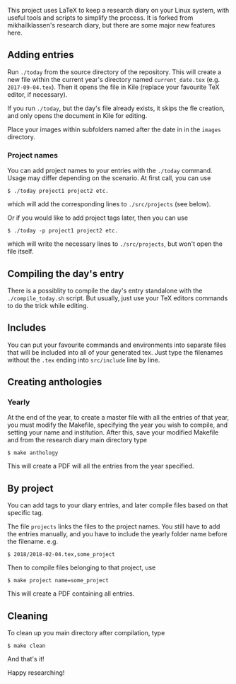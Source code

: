 This project uses LaTeX to keep a research diary on your Linux system, with useful tools and scripts to simplify the process. It is forked from mikhailklassen's research diary, but there are some major new features here.

## Adding entries

Run `./today` from the source directory of the repository. This will create a new file within the current year's directory named `current_date.tex` (e.g. `2017-09-04.tex`). Then it opens the file in Kile (replace your favourite TeX editor, if necessary).

If you run `./today`, but the day's file already exists, it skips the fle creation, and only opens the document in Kile for editing.

Place your images within subfolders named after the date in in the `images` directory.

### Project names

You can add project names to your entries with the `./today` command. Usage may differ depending on the scenario. At first call, you can use

	$ ./today project1 project2 etc.
	
which will add the corresponding lines to `./src/projects` (see below).

Or if you would like to add project tags later, then you can use

	$ ./today -p project1 project2 etc.
	
which will write the necessary lines to `./src/projects`, but won't open the file itself.

## Compiling the day's entry

There is a possiblity to compile the day's entry standalone with the `./compile_today.sh` script. But usually, just use your TeX editors commands to do the trick while editing.

## Includes

You can put your favourite commands and environments into separate files that will be included into all of your generated tex. Just type the filenames without the `.tex` ending into `src/include` line by line.

## Creating anthologies

### Yearly

At the end of the year, to create a master file with all the entries of that year, you must modify the Makefile, specifying the year you wish to compile, and setting your name and institution. After this, save your modified Makefile and from the research diary main directory type

	$ make anthology

This will create a PDF will all the entries from the year specified. 


## By project

You can add tags to your diary entries, and later compile files based on that specific tag.

The file `projects` links the files to the project names. You still have to add the entries manually, and you have to include the yearly folder name before the filename. e.g.

	$ 2018/2018-02-04.tex,some_project

Then to compile files belonging to that project, use

	$ make project name=some_project

This will create a PDF containing all entries.

## Cleaning

To clean up you main directory after compilation, type

	$ make clean

And that's it!

Happy researching!

